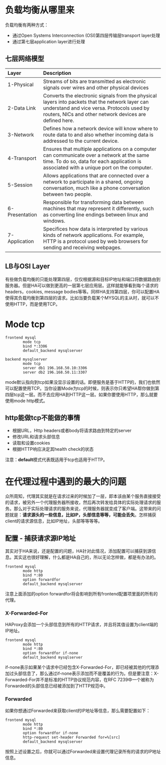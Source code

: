 # 负载均衡从哪里来
负载均衡有两种方式：
* 通过Open Systems Interconnection (OSI)第四层传输层transport layer处理
* 通过第七层application layer进行处理


## 七层网络模型

| Layer | Description |
|:---|:---|
| 1-Physical | Streams of bits are transmitted as electronic signals over wires and other physical devices |
| 2-Data Link | Converts the electronic signals from the physical layers into packets that the network layer can understand and vice versa. Protocols used by routers, NICs and other network devices are defined here. |
| 3-Network | Defines how a network device will know where to route data to and also whether incoming data is addressed to the current device. |
| 4-Transport | Ensures that multiple applications on a computer can communicate over a network at the same time. To do so, data for each application is associated with a unique port on the computer. |
| 5-Session | Allows applications that are connected over a network to participate in a shared, ongoing conversation, much like a phone conversation between two people. |
| 6-Presentation | Responsible for transforming data between machines that may represent it differently, such as converting line endings between linux and windows. |
| 7-Application | Specifices how data is interpreted by various kinds of network applications. For example, HTTP is a protocol used by web browsers for sending and receiving webpages. |


## LB与OSI Layer
有些做负载均衡的只能处理第四层，仅仅根据源和目标IP地址和端口将数据路由到服务器。但是HA可以做到更高的一层第七层应用层。这样就能够看到每个请求的headers，cookies, message bodies等等。同样HA支持第四层，你可以配置HA使得其负载均衡到第四层的请求。比如当要负载某个MYSQL的主从时，就可以不使用HTTP，而是使用TCP。

# Mode tcp
```
frontend mysql
        mode tcp
        bind *:3306
        default_backend mysqlserver

backend mysqlserver
        mode tcp
        server db1 196.168.50.10:3306
        server db2 196.168.50.11:3307
```

mode默认指向到tcp如果没显示设置的话。即便服务是基于HTTP的，我们也依然可以配置使用TCP。当你设置Mode为tcp的时候，则表示你只希望HA帮你做到第四层tcp这一层。而不去应用HA到HTTP这一层。如果你要使用HTTP，那么就要使用mode http模式。

## http能做tcp不能做的事情

* 根据URL，Http headers或者body将请求路由到特定的server
* 修改URL和请求头部信息
* 读取和设置cookies
* 根据HTTP响应决定其health check的状态

注意：**default**模式代表既适用于tcp也适用于HTTP。

# 在代理过程中遇到的最大的问题
众所周知，代理其实就是在请求过来的时候加了一层，即本该由某个服务直接接受的请求，被另外一个代理服务器所接收，然后再次转发给具体的实际处理请求的服务。那么对于实际处理请求的服务来说，代理服务器就变成了客户端。这带来的问题就是：**请求源头的一些信息，比如IP，头部信息等等，可能会丢失**。怎样捕获client的请求源信息，比如IP地址，头部等等等等。

## 配置 - 捕获请求源IP地址
其实对于HA来说，还是配置的问题，HA针对此情况，添加配置可以捕获到源信息。其实这也很好理解，什么都是HA自己的，所以无论怎样做，都是有办法的。

```
frontend mysql
        mode http
        bind *:80
        option forwardfor
        default_backend mysqlserver
```

注意上面添加的option forwardfor将会影响到所有frontend配置项里面的所有的代理。

### X-Forwarded-For
HAProxy会添加一个头部信息到所有的HTTP请求，并且将其值设置为client端的IP地址。

```
frontend mysql
        mode http
        bind *:80
        option forwardfor if-none
        default_backend mysqlserver
```
if-none表示如果某个请求中已经包含X-Forwarded-For，即已经被其他的代理添加过头部信息了，那么通过if-none表示添加而不是覆盖的行为。但是要注意：X-Forwarded-For并不是标准的HTTP协议规范内容，在RFC 7239中一个被称为Forwarded的头部信息已经被添加到了HTTP规范中。

### Forwarded
如果你想通过Forwarded来获取client的IP地址等信息，那么需要配置如下：

```
frontend mysql
        mode http
        bind *:80
        option forwardfor if-none
        http-request set-header Forwarded for=%[src]
        default_backend mysqlserver
```

按照上述设置之后，你就可以通过Forwarded来设置代理记录所有的请求的IP地址信息。


